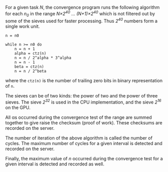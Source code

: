 For a given task *N*, the convergence program runs the following algorithm
for each *n<sub>0</sub>* in the range *N&times;2<sup>40</sup> &hellip; (N+1)&times;2<sup>40</sup>* which is not filtered out
by some of the sieves used for faster processing. Thus *2<sup>40</sup>* numbers form
a single work unit.

```
n = n0

while n >= n0 do
	n = n + 1
	alpha = ctz(n)
	n = n / 2^alpha * 3^alpha
	n = n - 1
	beta = ctz(n)
	n = n / 2^beta
```

where the `ctz(n)` is the number of trailing zero bits in binary
representation of `n`.

The sieves can be of two kinds: the power of two and the power of three sieves.
The sieve *2<sup>32</sup>* is used in the CPU implementation, and the sieve
*2<sup>16</sup>* on the GPU.

All &alpha;s occurred during the convergence test of the range are summed
together to give raise the checksum (proof of work). These checksums are
recorded on the server.

The number of iteration of the above algorithm is called the number of
cycles. The maximum number of cycles for a given interval is detected and
recorded on the server.

Finally, the maximum value of *n* occurred during the convergence test for
a given interval is detected and recorded as well.
